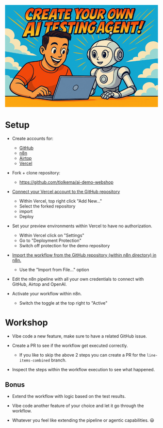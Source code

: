 <div align="center">
  <img src="readme-header.png" alt="dotfiles logo" width="700">
</div>


# Setup  

- Create accounts for:
  - [GitHub](https://github.com)
  - [n8n](https://n8n.io/)
  - [Airtop](https://www.airtop.ai/)
  - [Vercel](https://vercel.com/)

- Fork + clone repository:
  - https://github.com/tlolkema/ai-demo-webshop

- [Connect your Vercel account to the GitHub repository](https://vercel.com/docs/git#deploying-a-git-repository)
  - Within Vercel, top right click "Add New..."
  - Select the forked repository
  - import
  - Deploy

- Set your preview environments within Vercel to have no authorization.
  - Within Vercel click on "Settings"
  - Go to "Deployment Protection"
  - Switch off protection for the demo repository 

- [Import the workflow from the GitHub repository (within n8n directory) in n8n.](https://docs.n8n.io/courses/level-one/chapter-6/)
  - Use the "Import from File..." option

- Edit the n8n pipeline with all your own credentials to connect with GitHub, Airtop and OpenAI.

- Activate your workflow within n8n.
  - Switch the toggle at the top right to "Active"

# Workshop

- Vibe code a new feature, make sure to have a related GitHub issue.

- Create a PR to see if the workflow get executed correctly.
  - If you like to skip the above 2 steps you can create a PR for the `line-items-combined` branch.

- Inspect the steps within the workflow execution to see what happened.

## Bonus

- Extend the workflow with logic based on the test results.

- Vibe code another feature of your choice and let it go through the workflow.

- Whatever you feel like extending the pipeline or agentic capabilities. 😃
